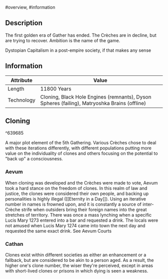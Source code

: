 #overview, #information 
## Description
The first golden era of Gather has ended. The Crèches are in decline, but are trying to recover. Ambition is the name of the game.

Dystopian Capitalism in a post-empire society, if that makes any sense


## Information

| Attribute  | Value                                                                                        |
| ---------- | -------------------------------------------------------------------------------------------- |
| Length     | 11800 Years                                                                                   |
| Technology | Cloning, Black Hole Engines (remnants), Dyson Spheres (failing), Matryoshka Brains (offline) |


## Cloning

^639685

A major plot element of the 5th Gathering. Various Crèches chose to deal with these iterations differently, with different populations putting more value on the individuality of clones and others focusing on the potential to "back up" a consciousness. 

### Aevum
When cloning was developed and the Crèches were made to vote, Aevum took a hard stance on the freedom of clones. In this realm of law and justice, the clones were considered their own people, and backing up personalities is highly illegal ([[Eternity in a Day]]). Using an iterative number in names is frowned upon, and it is constantly a source of inter-Crèche strife when outsiders bring their foreign names into the great stretches of territory. There was once a mass lynching when a specific Lucis Mary 1273 entered into a bar and requested a drink. The locals were not amused when Lucis Mary 1274 came into town the next day and requested the same exact drink.
See Aevum Courts

### Cathan
Clones exist within different societies as either an enhancement or a fallback, but are considered to be akin to a person aged. As a result, the higher one's clone number, the wiser they're perceived, except in areas with short-lived clones or prisons in which dying is seen a weakness.